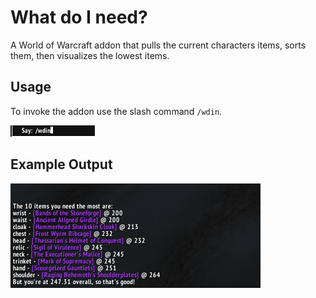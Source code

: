 # What do I need?
A World of Warcraft addon that pulls the current characters items, sorts them, then visualizes the lowest items.

## Usage
To invoke the addon use the slash command `/wdin`.

![usage](./img/usage.png)

## Example Output
![example-output](./img/output.png)
